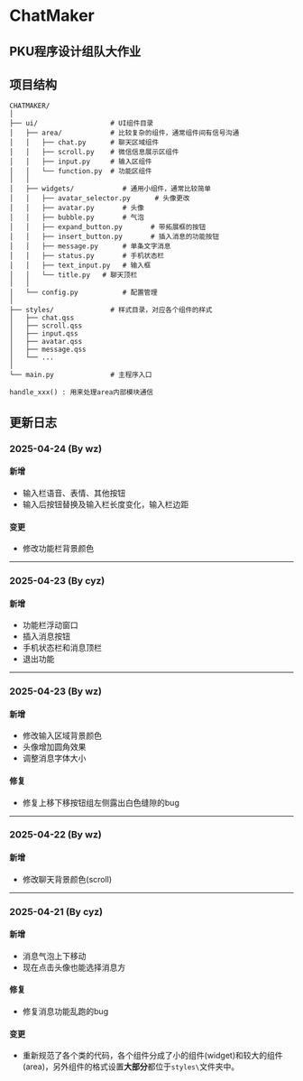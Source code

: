 # ChatMaker
## PKU程序设计组队大作业

## 项目结构
```text
CHATMAKER/
│
├── ui/                  # UI组件目录
│   ├── area/            # 比较复杂的组件，通常组件间有信号沟通
│   │   ├── chat.py      # 聊天区域组件
│   │   ├── scroll.py    # 微信信息展示区组件
│   │   ├── input.py     # 输入区组件
│   │   └── function.py  # 功能区组件
│   │   
│   ├── widgets/            # 通用小组件，通常比较简单
│   │   ├── avatar_selector.py      # 头像更改
│   │   ├── avatar.py       # 头像
│   │   ├── bubble.py       # 气泡
│   │   ├── expand_button.py       # 带拓展框的按钮
│   │   ├── insert_button.py       # 插入消息的功能按钮
│   │   ├── message.py      # 单条文字消息
│   │   ├── status.py       # 手机状态栏
│   │   ├── text_input.py   # 输入框
│   │   └── title.py   # 聊天顶栏
│   │
│   └── config.py           # 配置管理
│
├── styles/              # 样式目录，对应各个组件的样式
│   ├── chat.qss         
│   ├── scroll.qss       
│   ├── input.qss     
│   ├── avatar.qss     
│   ├── message.qss      
│   └── ...    
│
└── main.py              # 主程序入口
```

```
handle_xxx() : 用来处理area内部模块通信

```

## 更新日志

###  2025-04-24 (By wz)
#### 新增
- 输入栏语音、表情、其他按钮
- 输入后按钮替换及输入栏长度变化，输入栏边距
#### 变更
- 修改功能栏背景颜色
- ---

###  2025-04-23 (By cyz)
#### 新增
- 功能栏浮动窗口
- 插入消息按钮
- 手机状态栏和消息顶栏
- 退出功能
- ---

###  2025-04-23 (By wz)
#### 新增
- 修改输入区域背景颜色
- 头像增加圆角效果
- 调整消息字体大小
#### 修复
- 修复上移下移按钮组左侧露出白色缝隙的bug
- ---

###  2025-04-22 (By wz)
#### 新增
- 修改聊天背景颜色(scroll)
- ---

###  2025-04-21 (By cyz)
#### 新增
- 消息气泡上下移动
- 现在点击头像也能选择消息方
#### 修复
- 修复消息功能乱跑的bug
#### 变更
- 重新规范了各个类的代码，各个组件分成了小的组件(widget)和较大的组件(area)，另外组件的格式设置**大部分**都位于`styles\`文件夹中。
